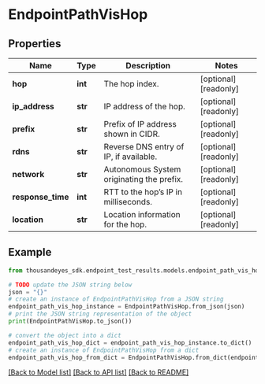 # EndpointPathVisHop


## Properties

Name | Type | Description | Notes
------------ | ------------- | ------------- | -------------
**hop** | **int** | The hop index. | [optional] [readonly] 
**ip_address** | **str** | IP address of the hop. | [optional] [readonly] 
**prefix** | **str** | Prefix of IP address shown in CIDR. | [optional] [readonly] 
**rdns** | **str** | Reverse DNS entry of IP, if available. | [optional] [readonly] 
**network** | **str** | Autonomous System originating the prefix. | [optional] [readonly] 
**response_time** | **int** | RTT to the hop’s IP in milliseconds. | [optional] [readonly] 
**location** | **str** | Location information for the hop. | [optional] [readonly] 

## Example

```python
from thousandeyes_sdk.endpoint_test_results.models.endpoint_path_vis_hop import EndpointPathVisHop

# TODO update the JSON string below
json = "{}"
# create an instance of EndpointPathVisHop from a JSON string
endpoint_path_vis_hop_instance = EndpointPathVisHop.from_json(json)
# print the JSON string representation of the object
print(EndpointPathVisHop.to_json())

# convert the object into a dict
endpoint_path_vis_hop_dict = endpoint_path_vis_hop_instance.to_dict()
# create an instance of EndpointPathVisHop from a dict
endpoint_path_vis_hop_from_dict = EndpointPathVisHop.from_dict(endpoint_path_vis_hop_dict)
```
[[Back to Model list]](../README.md#documentation-for-models) [[Back to API list]](../README.md#documentation-for-api-endpoints) [[Back to README]](../README.md)


